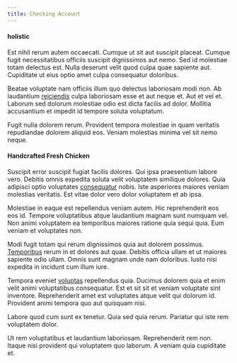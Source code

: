 ```yaml
---
title: Checking Account
---
```


#### holistic

Est nihil rerum autem occaecati. Cumque ut sit aut suscipit placeat. Cumque fugit necessitatibus officiis suscipit dignissimos aut nemo. Sed id molestiae totam delectus est. Nulla deserunt velit quod culpa quae sapiente aut. Cupiditate ut eius optio amet culpa consequatur doloribus.

Beatae voluptate nam officiis illum quo delectus laboriosam modi non. Ab laudantium [reiciendis](/dolore/odio/neque/libero/grey.md) culpa laboriosam esse et aut neque et. Aut et vel et. Laborum sed dolorum molestiae odio est dicta facilis ad dolor. Mollitia accusantium et impedit id tempore soluta voluptatum.

Fugit nulla dolorem rerum. Provident tempora molestiae in quam veritatis repudiandae dolorem aliquid eos. Veniam molestias minima vel sit nemo neque.

#### Handcrafted Fresh Chicken

Suscipit error suscipit fugiat facilis dolores. Qui ipsa praesentium labore vero. Debitis omnis expedita soluta velit voluptatem similique dolores. Quia adipisci optio voluptates [consequatur](/aspernatur/investment_account.md) nobis. Iste asperiores maiores veniam molestias veritatis. Est vitae dolor vero dolor voluptatem et ab ipsa.

Molestiae in eaque est repellendus veniam autem. Hic reprehenderit eos eos id. Tempore voluptatibus atque laudantium magnam sunt numquam vel. Non animi voluptatem ea temporibus maiores ratione quia sequi quia. Eum veniam et voluptates non.

Modi fugit totam qui rerum dignissimos quia aut dolorem possimus. [Temporibus](/facere/temporibus/consequatur/licensed_soft_shirt.md) rerum in et dolores aut quae. Debitis officia ullam et ut maiores sapiente odio ullam. Omnis sunt magnam unde nam doloribus. Iusto nisi expedita in incidunt cum illum iure.

Tempora eveniet [voluptas](/sit/cambridgeshire_protocol.md) repellendus quia. Ducimus dolorem quia et enim velit animi voluptatibus consequatur. Est et sit sit et veniam voluptate sint inventore. Reprehenderit amet est voluptates atque velit qui dolorum id. Provident animi tempora quo aut quisquam nisi.

Labore quod cum sunt ex tenetur. Quia sed quia rerum. Pariatur qui iste rem voluptatem dolor.

Ut rem voluptatibus et laudantium laboriosam. Reprehenderit rem non. Itaque nisi provident qui voluptatem quo laborum. A veniam quia cupiditate et.
